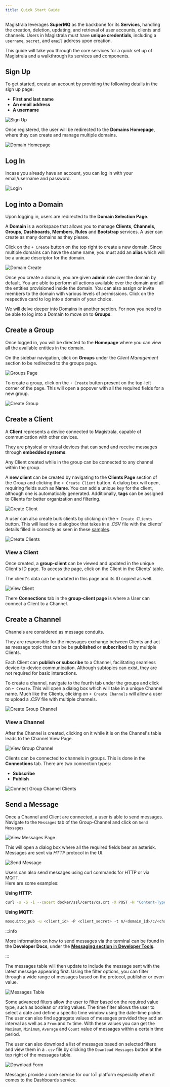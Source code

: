 ```yaml
---
title: Quick Start Guide
---
```


Magistrala leverages **SuperMQ** as the backbone for its **Services**, handling the creation, deletion, updating, and retrieval of user accounts, clients and channels.
Users in Magistrala must have **unique credentials**, including a `username`, `secret`, and `email` address upon creation.

This guide will take you through the core services for a quick set up of Magistrala and a walkthrough its services and components.

## **Sign Up**

To get started, create an account by providing the following details in the sign up page:

- **First and last name**
- **An email address**
- **A username**

![Sign Up](../img/users-guide/registeruser2.png)

Once registered, the user will be redirected to the **Domains Homepage**, where they can create and manage multiple domains.

![Domain Homepage](../img/users-guide/janedoe-domainshome.png)

## **Log In**

Incase you already have an account, you can log in with your email/username and password.

![Login](../img/users-guide/main-login.png)

## **Log into a Domain**

Upon logging in, users are redirected to the **Domain Selection Page**.

A **Domain** is a workspace that allows you to manage **Clients**, **Channels**, **Groups**, **Dashboards**, **Members**,  **Rules**  and **Bootstrap** services. A user can create as many domains as they please.

Click on the `+ Create` button on the top right to create a new domain. Since multiple domains can have the same name, you must add an **alias** which will be a unique descriptor for the domain.

![Domain Create](../img/users-guide/jdoe-create-domain.png)

Once you create a domain, you are given **admin** role over the domain by default. You are able to perform all actions available over the domain and all the entities provisioned inside the domain. You can also assign or invite members to the domain with various levels of permissions. Click on the respective card to log into a domain of your choice.

We will delve deeper into Domains in another section. For now you need to be able to log into a Domain to move on to **Groups**.

## **Create a Group**

Once logged in, you will be directed to the **Homepage** where you can view all the available entities in the domain.

On the sidebar navigation, click on **Groups** under the _Client Management_ section to be redirected to the groups page.

![Groups Page](../img/users-guide/jdoe-groups-page.png)

To create a group, click on the `+ Create` button present on the top-left corner of the page. This will open a popover with all the required fields for a new group.

![Create Group](../img/clients/group-information.png)

## **Create a Client**

A **Client** represents a device connected to Magistrala, capable of communication with other devices.

They are physical or virtual devices that can send and receive messages through **embedded systems**.

Any Client created while in the group can be connected to any channel within the group.

A **new client** can be created by navigating to the **Clients Page** section of the Group and clicking the `+ Create Client` button.
A dialog box will open, requiring fields such as **Name**.
You can add a unique key for the client, although one is automatically generated.
Additionally, **tags** can be assigned to Clients for better organization and filtering.

![Create Client](../img/users-guide/group-client-create.png)

A user can also create bulk clients by clicking on the `+ Create Clients` button. This will lead to a dialogbox that takes in a _.CSV_  file with the clients' details filled in correctly as seen in these [samples](https://github.com/absmach/magistrala-ui/tree/main/samples).

![Create Clients](../img/users-guide/group-clients-create.png)

### View a Client

Once created, a **group-client** can be viewed and updated in the unique Client's ID page.
To access the page, click on the Client in the Clients' table.

The client's data can be updated in this page and its ID copied as well.

![View Client](../img/users-guide/group-client-view2.png)

There **Connections** tab in the **group-client page** is where a User can connect a Client to a Channel.

## **Create a Channel**

Channels are considered as message conduits.

They are responsible for the messages exchange between Clients and act as message topic that can be be **published** or **subscribed** to by multiple Clients.

Each Client can **publish or subscribe** to a Channel, facilitating seamless device-to-device communication. Although subtopics can exist, they are not required for basic interactions.

To create a channel, navigate to the fourth tab under the groups and click on `+ Create`. This will open a dialog box which will take in a unique Channel name. Much like the Clients, clicking on `+ Create Channels` will allow a user to upload a _.CSV_ file with multiple channels.

![Create Group Channel](../img/users-guide/group-channel-create.png)

### View a Channel

After the Channel is created, clicking on it while it is on the Channel's table leads to the Channel View Page.

![View Group Channel](../img/users-guide/group-channel-view.png)

Clients can be connected to channels in groups. This is done in the **Connections** tab. There are two connection types:

- **Subscribe**
- **Publish**

![Connect Group Channel Clients](../img/users-guide/group-channel-connections.png)

## **Send a Message**

Once a Channel and Client are connected, a user is able to send messages. Navigate to the `Messages` tab of the Group-Channel and click on `Send Messages`.

![View Messages Page](../img/users-guide/group-messages-view.png)

This will open a dialog box where all the required fields bear an asterisk. Messages are sent via _HTTP_ protocol in the UI.

![Send Message](../img/users-guide/group-send-message.png)

Users can also send messages using curl commands for HTTP or via MQTT.  
Here are some examples:

**Using HTTP**:
```bash
curl -s -S -i --cacert docker/ssl/certs/ca.crt -X POST -H "Content-Type: application/senml+json" -H "Authorization: Client <client_secret>" https://localhost/http/m/<domain_id>/c/<channel_id> -d '[{"bn":"some-base-name:","bt":1.276020076001e+09, "bu":"A","bver":5, "n":"voltage","u":"V","v":120.1}, {"n":"current","t":-5,"v":1.2}, {"n":"current","t":-4,"v":1.3}]'
```

**Using MQTT**:
```bash
mosquitto_pub -u <client_id> -P <client_secret> -t m/<domain_id>/c/<channel_id> -h localhost -m '[{"bn":"some-base-name:","bt":1.276020076001e+09, "bu":"A","bver":5, "n":"voltage","u":"V","v":120.1}, {"n":"current","t":-5,"v":1.2}, {"n":"current","t":-4,"v":1.3}]'
```  

:::info

More information on how to send messages via the terminal can be found in the **Developer Docs**, under the [**Messaging section** in **Developer Tools**](/docs/dev-guide/messaging).

:::    

  
The messages table will then update to include the message sent with the latest message appearing first.
Using the filter options, you can filter through a wide range of messages based on the protocol, publisher or even value.

![Messages Table](../img/users-guide/group-sent-messages-page.png)


Some advanced filters allow the user to filter based on the required value type, such as boolean or string values.
The time filter allows the user to select a date and define a specific time window using the date-time picker.
The user can also find aggregate values of messages provided they add an interval as well as a `From` and `To` time.
With these values you can get the `Maximum`, `Minimum`, `Average` and `Count` value of messages within a certain time period.

The user can also download a list of messages based on selected filters and view them in a `.csv` file by clicking the `Download Messages` button at the top right of the messages table.  

![Download Form](../img/users-guide/group-download-messages.png)


Messages provide a core service for our IoT platform especially when it comes to the Dashboards service.
